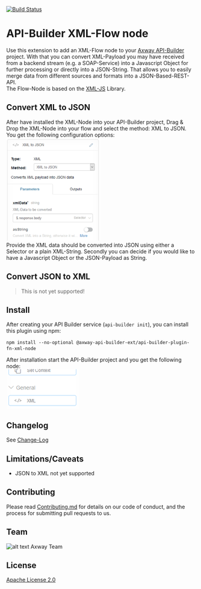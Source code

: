 [![Build Status](https://github.com/Axway-API-Builder-Ext/api-builder-extras/workflows/XML%20Flow-Node%20tests/badge.svg)](https://github.com/Axway-API-Builder-Ext/api-builder-extras/actions?query=XML+Flow)

# API-Builder XML-Flow node

Use this extension to add an XML-Flow node to your [Axway API-Builder](https://docs.axway.com/bundle/api-builder/page/docs/index.html) project. With that you can convert XML-Payload you may have received from a backend stream (e.g. a SOAP-Service) into a Javascript Object for further processing or directly into a JSON-String. That allows you to easily merge data from different sources and formats into a JSON-Based-REST-API.  
The Flow-Node is based on the [XML-JS](https://www.npmjs.com/package/xml-js) Library.

## Convert XML to JSON
After have installed the XML-Node into your API-Builder project, Drag & Drop the XML-Node into your flow and select the method: XML to JSON. You get the following configuration options:  
![XML Node Settings][node-settings]  
Provide the XML data should be converted into JSON using either a Selector or a plain XML-String.
Secondly you can decide if you would like to have a Javascript Object or the JSON-Payload as String.

## Convert JSON to XML
> This is not yet supported!



## Install
After creating your API Builder service (`api-builder init`), you can install this plugin using npm:

```
npm install --no-optional @axway-api-builder-ext/api-builder-plugin-fn-xml-node
```
After installation start the API-Builder project and you get the following node:  
![XML Node][node-screenshot]

## Changelog
See [Change-Log][6]

## Limitations/Caveats
- JSON to XML not yet supported

## Contributing

Please read [Contributing.md](https://github.com/Axway-API-Management-Plus/Common/blob/master/Contributing.md) for details on our code of conduct, and the process for submitting pull requests to us.  


## Team

![alt text][Axwaylogo] Axway Team

[Axwaylogo]: https://github.com/Axway-API-Management/Common/blob/master/img/AxwayLogoSmall.png  "Axway logo"


## License
[Apache License 2.0](/LICENSE)


[node-settings]: misc/images/xml-flow-node-settings.png
[node-screenshot]: misc/images/xml-flow-node.png

[6]: Changelog.md
